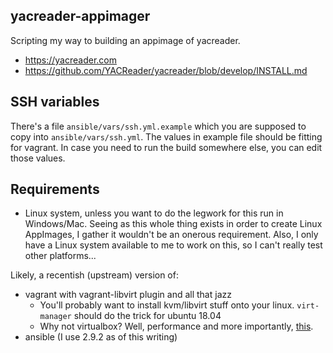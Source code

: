 ## yacreader-appimager

Scripting my way to building an appimage of yacreader.

* https://yacreader.com
* https://github.com/YACReader/yacreader/blob/develop/INSTALL.md

## SSH variables

There's a file `ansible/vars/ssh.yml.example` which you are supposed to copy into `ansible/vars/ssh.yml`. The values in example file should be fitting for vagrant. In case you need to run the build somewhere else, you can edit those values.

## Requirements

* Linux system, unless you want to do the legwork for this run in Windows/Mac. Seeing as this whole thing exists in order to create Linux AppImages, I gather it wouldn't be an onerous requirement. Also, I only have a Linux system available to me to work on this, so I can't really test other platforms... 

Likely, a recentish (upstream) version of: 

* vagrant with vagrant-libvirt plugin and all that jazz
    * You'll probably want to install kvm/libvirt stuff onto your linux. `virt-manager` should do the trick for ubuntu 18.04
    * Why not virtualbox? Well, performance and more importantly, [this](https://github.com/chocolatey-community/chocolatey-coreteampackages/issues/1145).
* ansible (I use 2.9.2 as of this writing)
